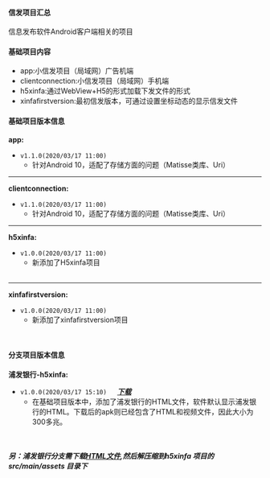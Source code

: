 #### 信发项目汇总
信息发布软件Android客户端相关的项目

#### 基础项目内容
* app:小信发项目（局域网）广告机端
* clientconnection:小信发项目（局域网）手机端
* h5xinfa:通过WebView+H5的形式加载下发文件的形式
* xinfafirstversion:最初信发版本，可通过设置坐标动态的显示信发文件

#### 基础项目版本信息
 __app:__
 
* `v1.1.0(2020/03/17 11:00)`
    + 针对Android 10，适配了存储方面的问题（Matisse类库、Uri）
            
__________________

__clientconnection:__

* `v1.1.0(2020/03/17 11:00)`
    + 针对Android 10，适配了存储方面的问题（Matisse类库、Uri）

__________________

__h5xinfa:__    

* `v1.0.0(2020/03/17 11:00)` 
    + 新添加了H5xinfa项目
    <br>


__________________

__xinfafirstversion:__  

* `v1.0.0(2020/03/17 11:00)`
    + 新添加了xinfafirstversion项目 
    
<br>

#### 分支项目版本信息
__浦发银行-h5xinfa:__  

* `v1.0.0(2020/03/17 15:10)`&ensp;&ensp;&ensp;___[下载](https://pan.baidu.com/s/1_3oiOJlHNOJ1GrRratp_WA)___
    + 在基础项目版本中，添加了浦发银行的HTML文件，软件默认显示浦发银行的HTML。下载后的apk则已经包含了HTML和视频文件，因此大小为300多兆。    
  <br>  
  <br>

___另：浦发银行分支需下载[HTML文件](https://pan.baidu.com/s/16Hr6Sqh-6yoeyKGZ-9iivA),然后解压缩到h5xinfa
项目的 src/main/assets 目录下___ 

<br>
<br>
